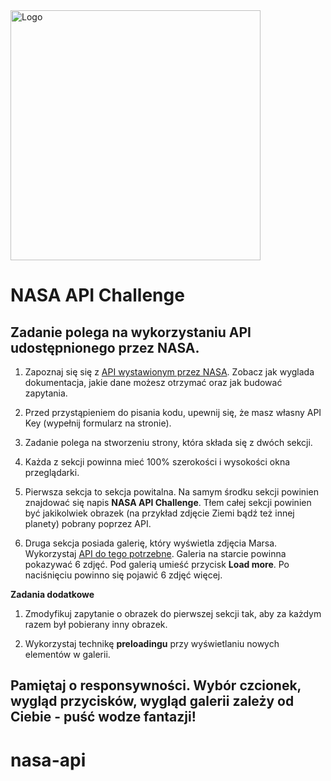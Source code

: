 <img alt="Logo" src="http://coderslab.pl/svg/logo-coderslab.svg" width="400">

# NASA API Challenge

## Zadanie polega na wykorzystaniu API udostępnionego przez NASA.

1. Zapoznaj się się z [API wystawionym przez NASA](https://api.nasa.gov/index.html). Zobacz jak wyglada dokumentacja, jakie dane możesz otrzymać oraz jak budować zapytania.

2. Przed przystąpieniem do pisania kodu, upewnij się, że masz własny API Key (wypełnij formularz na stronie).

3. Zadanie polega na stworzeniu strony, która składa się z dwóch sekcji.

4. Każda z sekcji powinna mieć 100% szerokości i wysokości okna przeglądarki.

5. Pierwsza sekcja to sekcja powitalna. Na samym środku sekcji powinien znajdować się napis __NASA API Challenge__. Tłem całej sekcji powinien być jakikolwiek obrazek (na przykład zdjęcie Ziemi bądź też innej planety) pobrany poprzez API.

6. Druga sekcja posiada galerię, który wyświetla zdjęcia Marsa.
Wykorzystaj [API do tego potrzebne](https://api.nasa.gov/api.html#MarsPhotos). Galeria na starcie powinna pokazywać 6 zdjęć. Pod galerią umieść przycisk __Load more__. Po naciśnięciu powinno się pojawić 6 zdjęć więcej.

__Zadania dodatkowe__

1. Zmodyfikuj zapytanie o obrazek do pierwszej sekcji tak, aby za każdym razem był pobierany inny obrazek.

2. Wykorzystaj technikę __preloadingu__ przy wyświetlaniu nowych elementów w galerii.

## Pamiętaj o responsywności. Wybór czcionek, wygląd przycisków, wygląd galerii zależy od Ciebie - puść wodze fantazji!
# nasa-api
